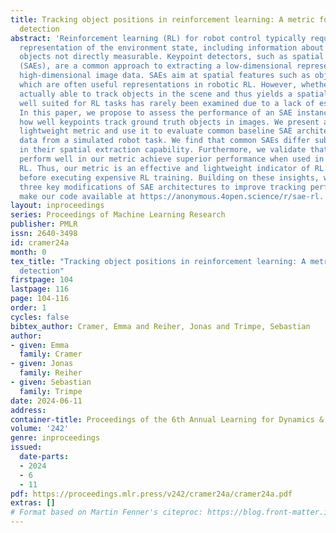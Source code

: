 ```yaml
---
title: Tracking object positions in reinforcement learning: A metric for keypoint
  detection
abstract: 'Reinforcement learning (RL) for robot control typically requires a detailed
  representation of the environment state, including information about task-relevant
  objects not directly measurable. Keypoint detectors, such as spatial autoencoders
  (SAEs), are a common approach to extracting a low-dimensional representation from
  high-dimensional image data. SAEs aim at spatial features such as object positions,
  which are often useful representations in robotic RL. However, whether an SAE is
  actually able to track objects in the scene and thus yields a spatial state representation
  well suited for RL tasks has rarely been examined due to a lack of established metrics.
  In this paper, we propose to assess the performance of an SAE instance by measuring
  how well keypoints track ground truth objects in images. We present a computationally
  lightweight metric and use it to evaluate common baseline SAE architectures on image
  data from a simulated robot task. We find that common SAEs differ substantially
  in their spatial extraction capability. Furthermore, we validate that SAEs that
  perform well in our metric achieve superior performance when used in downstream
  RL. Thus, our metric is an effective and lightweight indicator of RL performance
  before executing expensive RL training. Building on these insights, we identify
  three key modifications of SAE architectures to improve tracking performance. We
  make our code available at https://anonymous.4open.science/r/sae-rl.'
layout: inproceedings
series: Proceedings of Machine Learning Research
publisher: PMLR
issn: 2640-3498
id: cramer24a
month: 0
tex_title: "Tracking object positions in reinforcement learning: A metric for keypoint
  detection"
firstpage: 104
lastpage: 116
page: 104-116
order: 1
cycles: false
bibtex_author: Cramer, Emma and Reiher, Jonas and Trimpe, Sebastian
author:
- given: Emma
  family: Cramer
- given: Jonas
  family: Reiher
- given: Sebastian
  family: Trimpe
date: 2024-06-11
address:
container-title: Proceedings of the 6th Annual Learning for Dynamics & Control Conference
volume: '242'
genre: inproceedings
issued:
  date-parts:
  - 2024
  - 6
  - 11
pdf: https://proceedings.mlr.press/v242/cramer24a/cramer24a.pdf
extras: []
# Format based on Martin Fenner's citeproc: https://blog.front-matter.io/posts/citeproc-yaml-for-bibliographies/
---
```

